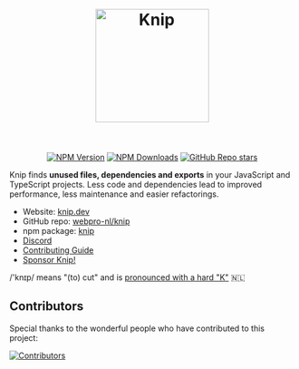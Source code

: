 <h1 align="center">
  <br>
  <a href="https://knip.dev">
    <img height="200" width="200" src="https://knip.dev/favicon.svg" alt="Knip" />
  </a>
  <br>
  <br>
</h1>

<div align="center">

  [![NPM Version](https://img.shields.io/npm/v/knip)][1]
  [![NPM Downloads](https://img.shields.io/npm/dm/knip)][1]
  [![GitHub Repo stars](https://img.shields.io/github/stars/webpro-nl/knip)][2]

</div>

Knip finds **unused files, dependencies and exports** in your JavaScript and
TypeScript projects. Less code and dependencies lead to improved performance,
less maintenance and easier refactorings.

- Website: [knip.dev][3]
- GitHub repo: [webpro-nl/knip][2]
- npm package: [knip][1]
- [Discord][4]
- [Contributing Guide][5]
- [Sponsor Knip!][6]

/'knɪp/ means "(to) cut" and is [pronounced with a hard "K"][7] 🇳🇱

## Contributors

Special thanks to the wonderful people who have contributed to this project:

[![Contributors][9]][8]

[1]: https://www.npmjs.com/package/knip
[2]: https://github.com/webpro-nl/knip
[3]: https://knip.dev
[4]: https://discord.gg/r5uXTtbTpc
[5]: https://github.com/webpro-nl/knip/blob/main/.github/CONTRIBUTING.md
[6]: https://knip.dev/sponsors
[7]: https://en.wiktionary.org/wiki/knip#Dutch
[8]: https://github.com/webpro-nl/knip/graphs/contributors
[9]: https://contrib.rocks/image?repo=webpro-nl/knip
